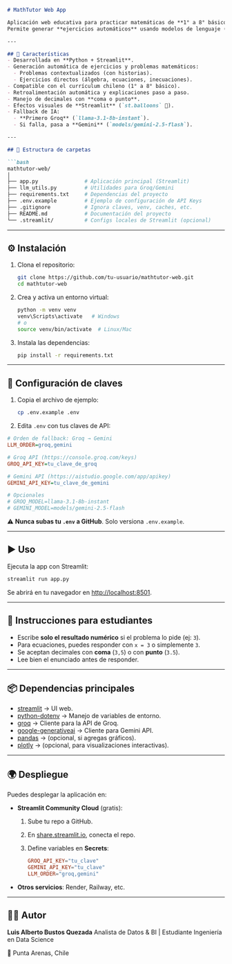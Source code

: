 ````markdown
# MathTutor Web App

Aplicación web educativa para practicar matemáticas de **1° a 8° básico (Chile)**.  
Permite generar **ejercicios automáticos** usando modelos de lenguaje (Groq + Gemini con fallback), verificar respuestas y obtener explicaciones paso a paso.

---

## 🚀 Características
- Desarrollada en **Python + Streamlit**.
- Generación automática de ejercicios y problemas matemáticos:
  - Problemas contextualizados (con historias).
  - Ejercicios directos (álgebra, ecuaciones, inecuaciones).
- Compatible con el currículum chileno (1° a 8° básico).
- Retroalimentación automática y explicaciones paso a paso.
- Manejo de decimales con **coma o punto**.
- Efectos visuales de **Streamlit** (`st.balloons` 🎈).
- Fallback de IA:
  - **Primero Groq** (`llama-3.1-8b-instant`).
  - Si falla, pasa a **Gemini** (`models/gemini-2.5-flash`).

---

## 📂 Estructura de carpetas

```bash
mathtutor-web/
│
├── app.py               # Aplicación principal (Streamlit)
├── llm_utils.py         # Utilidades para Groq/Gemini
├── requirements.txt     # Dependencias del proyecto
├── .env.example         # Ejemplo de configuración de API Keys
├── .gitignore           # Ignora claves, venv, caches, etc.
├── README.md            # Documentación del proyecto
└── .streamlit/          # Configs locales de Streamlit (opcional)
````

---

## ⚙️ Instalación

1. Clona el repositorio:

   ```bash
   git clone https://github.com/tu-usuario/mathtutor-web.git
   cd mathtutor-web
   ```

2. Crea y activa un entorno virtual:

   ```bash
   python -m venv venv
   venv\Scripts\activate   # Windows
   # o
   source venv/bin/activate  # Linux/Mac
   ```

3. Instala las dependencias:

   ```bash
   pip install -r requirements.txt
   ```

---

## 🔑 Configuración de claves

1. Copia el archivo de ejemplo:

   ```bash
   cp .env.example .env
   ```

2. Edita `.env` con tus claves de API:

```ini
# Orden de fallback: Groq → Gemini
LLM_ORDER=groq,gemini

# Groq API (https://console.groq.com/keys)
GROQ_API_KEY=tu_clave_de_groq

# Gemini API (https://aistudio.google.com/app/apikey)
GEMINI_API_KEY=tu_clave_de_gemini

# Opcionales
# GROQ_MODEL=llama-3.1-8b-instant
# GEMINI_MODEL=models/gemini-2.5-flash
```

⚠️ **Nunca subas tu `.env` a GitHub**. Solo versiona `.env.example`.

---

## ▶️ Uso

Ejecuta la app con Streamlit:

```bash
streamlit run app.py
```

Se abrirá en tu navegador en [http://localhost:8501](http://localhost:8501).

---

## 📝 Instrucciones para estudiantes

* Escribe **solo el resultado numérico** si el problema lo pide (ej: `3`).
* Para ecuaciones, puedes responder con `x = 3` o simplemente `3`.
* Se aceptan decimales con **coma** (`3,5`) o con **punto** (`3.5`).
* Lee bien el enunciado antes de responder.

---

## 📦 Dependencias principales

* [streamlit](https://streamlit.io) → UI web.
* [python-dotenv](https://pypi.org/project/python-dotenv/) → Manejo de variables de entorno.
* [groq](https://pypi.org/project/groq/) → Cliente para la API de Groq.
* [google-generativeai](https://pypi.org/project/google-generativeai/) → Cliente para Gemini API.
* [pandas](https://pandas.pydata.org/) → (opcional, si agregas gráficos).
* [plotly](https://plotly.com/python/) → (opcional, para visualizaciones interactivas).

---

## 🌍 Despliegue

Puedes desplegar la aplicación en:

* **Streamlit Community Cloud** (gratis):

  1. Sube tu repo a GitHub.
  2. En [share.streamlit.io](https://share.streamlit.io), conecta el repo.
  3. Define variables en **Secrets**:

     ```toml
     GROQ_API_KEY="tu_clave"
     GEMINI_API_KEY="tu_clave"
     LLM_ORDER="groq,gemini"
     ```

* **Otros servicios**: Render, Railway, etc.

---

## 👨‍💻 Autor

**Luis Alberto Bustos Quezada**
Analista de Datos & BI | Estudiante Ingeniería en Data Science

📍 Punta Arenas, Chile

